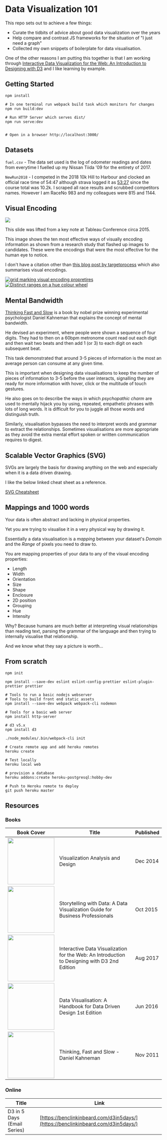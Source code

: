 # Data Visualization 101

This repo sets out to achieve a few things:

 - Curate the tidbits of advice about good data visualization over the years
 - Help compare and contrast JS frameworks for the situation of "I just need a graph"
 - Collected my own snippets of boilerplate for data visualisation.

One of the other reasons I am putting this together is that I am working through 
[Interactive Data Visualization for the Web: An Introduction to Designing with D3](https://www.amazon.com.au/Interactive-Data-Visualization-Web-Introduction-ebook/dp/B074JKZ9Z3)
and I like learning by example.

## Getting Started

```
npm install

# In one terminal run webpack build task which monitors for changes
npm run build:dev

# Run HTTP Server which serves dist/
npm run serve:dev


# Open in a browser http://localhost:3000/
```

## Datasets

`fuel.csv` - The data set used is the log of odometer readings and dates from everytime I fuelled
up my Nissan Tiida '09 for the entirety of 2017.

`NewRun2018` - I competed in the 2018 10k Hill to Harbour and clocked an official 
race time of 54:47 although strava logged it as [53:27](https://www.strava.com/activities/1508899475) since
the course total was 10.2k. 
I scraped all race results and scrubbed competitors names. 
However I am RaceNo 983 and my colleagues were 815 and 1144.


## Visual Encoding

<img src="images/VisualEncoding.png" />

This slide was lifted from a key note at Tableau Conference circa 2015.

This image shows the ten most effective ways of visually encoding information as
shown from a research study that flashed up images to candidates. These were
the encodings that were the most effective for the human eye to notice.

I don't have a citation other than [this blog post by targetprocess](https://www.targetprocess.com/articles/visual-encoding/) which also summarises visual
encodings.

<a href="https://www.targetprocess.com/articles/visual-encoding/">
<img src="images/retinal_data_flat.jpg" alt="grid marking visual encoding propretires" />
</a>
<a href="http://www.workwithcolor.com/blue-color-hue-range-01.htm">
<img src="images/cona-hue-ranges-map-02.png" alt="Distinct ranges on a hue colour wheel">
</a>


## Mental Bandwidth

[Thinking Fast and Slow](https://www.amazon.com/Thinking-Fast-Slow-Daniel-Kahneman-ebook/dp/B005MJFA2W)
is a book by nobel prize winning experimental psychologist Daniel Kahneman that explains
the concept of mental bandwidth.

He devised an experiment, where people were shown a sequence of four digits. They
had to then on a 60bpm metronome count read out each digit and then wait two beats
and then add 1 (or 3) to each digit on each subsequent beat.

This task demonstrated that around 3-5 pieces of information is the most an average 
person can consume at any given time.

This is important when designing data visualisations to keep the number of pieces
of information to 3-5 before the user interacts, signalling they are ready for more 
information with hover, click or the multitude of touch gestures.

He also goes on to describe the ways in which _psychopathic charm_ are used to
mentally hijack you by using, repeated, empathetic phrases with lots of long words.
It is difficult for you to juggle all those words and distinguish truth.

Similarly, visualisation bypasses the need to interpret words and grammar to 
extract the relationships. Sometimes visualisations are more appropriate as they 
avoid the extra mental effort spoken or written communication requires to digest. 


## Scalable Vector Graphics (SVG)

SVGs are largely the basis for drawing anything on the web and especially when
it is a data driven drawing.

I like the below linked cheat sheet as a reference.

[SVG Cheatsheet](http://www.cheat-sheets.org/own/svg/index.xhtml)

## Mappings and 1000 words

Your data is often abstract and lacking in physical properties.

Yet you are trying to visualise it in a very physical way by drawing it.

Essentially a data visualisation is a _mapping_ between your dataset's _Domain_
and the _Range_ of pixels you need to draw to.

You are mapping properties of your data to any of the visual encoding properties:

 - Length
 - Width
 - Orientation
 - Size
 - Shape
 - Enclosure
 - 2D position
 - Grouping
 - Hue
 - Intensity

Why? Because humans are much better at interpreting visual relationships than
reading text, parsing the grammar of the language and then trying to internally 
visualise that relationship.

And we know what they say a picture is worth...

## From scratch

```
npm init

npm install --save-dev eslint eslint-config-prettier eslint-plugin-prettier prettier

# Tools to run a basic nodejs webserver
# Tools to build front end static assets
npm install --save-dev webpack webpack-cli nodemon

# Tools for a basic web server
npm install http-server

# d3 v5.x
npm install d3

./node_modules/.bin/webpack-cli init

# Create remote app and add heroku remotes
heroku create

# Test locally
heroku local web

# provision a database
heroku addons:create heroku-postgresql:hobby-dev

# Push to Heroku remote to deploy
git push heroku master

```


## Resources

### Books

| Book Cover | Title | Published |
| --- | --- | --- |
| <a href="https://www.amazon.com/Visualization-Analysis-Design-AK-Peters-ebook/dp/B00OGLE3XE" alt="Visualization Analysis and Design"><img src="https://images-fe.ssl-images-amazon.com/images/I/613LrJG4bML.jpg" height="150px" /></a> | Visualization Analysis and Design | Dec  2014  |
| <a href="https://www.amazon.com.au/Storytelling-Data-Visualization-Business-Professionals-ebook/dp/B016DHQSM2/" alt="Storytelling with Data: A Data Visualization Guide for Business Professionals"><img src="https://images-fe.ssl-images-amazon.com/images/I/41M8UKaaO1L.jpg" height="150px" /></a> | Storytelling with Data: A Data Visualization Guide for Business Professionals | Oct 2015|
| <a href="https://www.amazon.com.au/Interactive-Data-Visualization-Web-Introduction-ebook/dp/B074JKZ9Z3" alt="Interactive Data Visualization for the Web: An Introduction to Designing with D3 2nd Edition, Aug 2017"><img src="https://images-fe.ssl-images-amazon.com/images/I/51HP18fPYML.jpg" height="150px" /></a> | Interactive Data Visualization for the Web: An Introduction to Designing with D3 2nd Edition | Aug 2017 |
| <a href="https://www.amazon.com.au/Data-Visualisation-Handbook-Driven-Design-ebook/dp/B01G2C5VCG" alt="Data Visualisation: A Handbook for Data Driven Design 1st Edition"><img src="https://images-fe.ssl-images-amazon.com/images/I/51ogBxoSoZL.jpg" height="150px" /></a> | Data Visualisation: A Handbook for Data Driven Design 1st Edition | Jun 2016 |
| <a href="https://www.amazon.com/Thinking-Fast-Slow-Daniel-Kahneman-ebook/dp/B005MJFA2W" alt="Thinking, Fast and Slow - Daniel Kahneman"><img src="https://images-na.ssl-images-amazon.com/images/I/41Gl2kqMlCL._SX322_BO1,204,203,200_.jpg" height="150px" /></a> | Thinking, Fast and Slow - Daniel Kahneman | Nov 2011|

### Online

| Title | Link |
| --- | --- |
| D3 in 5 Days (Email Series) | [https://benclinkinbeard.com/d3in5days/](https://benclinkinbeard.com/d3in5days/) |
